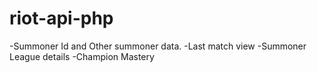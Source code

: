 # riot-api-php
-Summoner Id and Other summoner data.
-Last match view
-Summoner League details
-Champion Mastery
